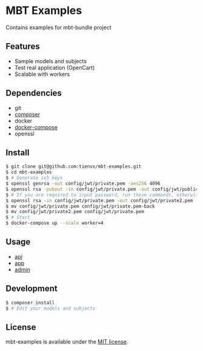 # MBT Examples
Contains examples for mbt-bundle project

## Features
- Sample models and subjects
- Test real application (OpenCart)
- Scalable with workers

## Dependencies

- git
- [composer](https://getcomposer.org/download/)
- docker
- [docker-compose](https://docs.docker.com/compose/)
- openssl

## Install

```bash
$ git clone git@github.com:tienvx/mbt-examples.git
$ cd mbt-examples
$ # Generate ssh keys
$ openssl genrsa -out config/jwt/private.pem -aes256 4096
$ openssl rsa -pubout -in config/jwt/private.pem -out config/jwt/public.pem
$ # If you are required to input password, run these commands, otherwise skip them
$ openssl rsa -in config/jwt/private.pem -out config/jwt/private2.pem
$ mv config/jwt/private.pem config/jwt/private.pem-back
$ mv config/jwt/private2.pem config/jwt/private.pem
$ # Start
$ docker-compose up --scale worker=4
```

## Usage

- [api](http://localhost/api)
- [app](http://localhost:81)
- [admin](http://localhost:82)

## Development

```bash
$ composer install
$ # Edit your models and subjects
```

## License
mbt-examples is available under the [MIT license](LICENSE).
